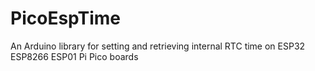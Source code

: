 # PicoEspTime
An Arduino library for setting and retrieving internal RTC time on ESP32 ESP8266 ESP01 Pi Pico boards
